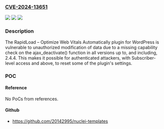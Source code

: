 ### [CVE-2024-13651](https://cve.mitre.org/cgi-bin/cvename.cgi?name=CVE-2024-13651)
![](https://img.shields.io/static/v1?label=Product&message=RapidLoad%20%E2%80%93%20Optimize%20Web%20Vitals%20Automatically&color=blue)
![](https://img.shields.io/static/v1?label=Version&message=*%3C%3D%202.4.4%20&color=brighgreen)
![](https://img.shields.io/static/v1?label=Vulnerability&message=CWE-862%20Missing%20Authorization&color=brighgreen)

### Description

The RapidLoad – Optimize Web Vitals Automatically plugin for WordPress is vulnerable to unauthorized modification of data due to a missing capability check on the ajax_deactivate() function in all versions up to, and including, 2.4.4. This makes it possible for authenticated attackers, with Subscriber-level access and above, to reset some of the plugin's settings.

### POC

#### Reference
No PoCs from references.

#### Github
- https://github.com/20142995/nuclei-templates


